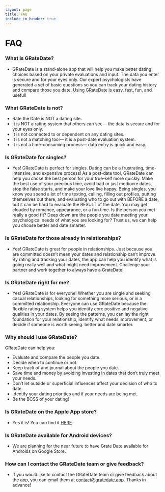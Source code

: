 ```yaml
---
layout: page
title: FAQ
include_in_header: true
---
```


# FAQ

### What is GRateDate?

-	GRateDate is a stand-alone app that will help you make better dating choices based on your private evaluations and input. The data you enter is secure and for your eyes only. Our expert psychologists have generated a set of basic questions so you can track your dating history and compare those you date. Using GRateDate is easy, fast, fun, and useful!

### What GRateDate is not?

-	Rate the Date is NOT a dating site. 
-	It is NOT a rating system that others can see— the data is secure and for your eyes only. 
-	It is not connected to or dependent on any dating sites. 
-	It is not a matching tool— it is a post-date evaluation system.
-	It is not a time-consuming process— data entry is quick and easy.
 
### Is GRateDate for singles? 

-	Yes! GRateDate is perfect for singles. Dating can be a frustrating, time-intensive, and expensive process! As a post-date tool, GRateDate can help you chose the best person for your true-self more quickly. Make the best use of your precious time, avoid bad or just mediocre dates, stop the false starts, and make your love live happy. Being singles, you know you spend a lot of time texting, calling, filling out profiles, putting themselves out there, and evaluating who to go out with BEFORE a date, but it can be hard to evaluate the RESULT of the date. You may get clouded by romance, appearance, or a fun time. Is the person you met really a good fit? Deep down are the people you date meeting your psychological needs of what you are looking for? Trust us, we can help you choose better and date smarter.

### Is GRateDate for those already in relationships? 

-	Yes! GRateDate is great for people in relationships. Just because you are committed doesn’t mean your dates and relationship can’t improve. By rating and tracking your dates, the app can help you identify what is going really well and what might need improvement. Challenge your partner and work together to always have a GrateDate!

### Is GRateDate right for me? 

-	Yes! GRateDate is for everyone! Whether you are single and seeking casual relationships, looking for something more serious, or in a committed relationship. Everyone can use GRateDate because the flexible rating system helps you identify core positive and negative qualities in your dates. By seeing the patterns, you can lay the right foundation for your relationship, identify what needs improvement, or decide if someone is worth seeing. better and date smarter.

### Why should I use GRateDate? 

GRateDate can help you:

-	Evaluate and compare the people you date.
-	Decide when to continue or not. 
-	Keep track of and journal about the people you date.
-	Save time and money by avoiding investing in dates that don’t truly meet your needs.
-	Don’t let outside or superficial influences affect your decision of who to date. 
-	Identify your dating priorities and if your needs are being met.
-	Be the BOSS of your dating!

### Is GRateDate on the Apple App store? 

-	Yes it is! You can find it [HERE](https://gratedate.app). 

### Is GRateDate available for Android devices? 

-	We are planning for the near future to have Grate Date available for Androids on Google Store.
### How can I contact the GRateDate team or give feedback? 

-	If you would like to contact the GRateDate team or give feedback about the app, you can email them at <contact@gratedate.app>. Thanks in advance!
